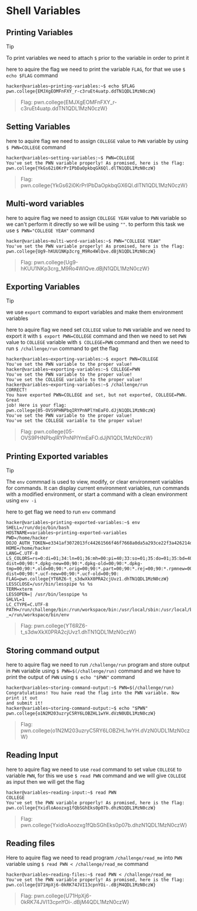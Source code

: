 # Shell Variables
## Printing Variables
>[!TIP]
>To print variables we need to attach `$` prior to the variable in order to print it

here to aquire the flag we need to print the variable `FLAG`, for that we use `$ echo $FLAG` command
```
hacker@variables~printing-variables:~$ echo $FLAG
pwn.college{EMJXgEOMFnFXY_r-c3ruEt4uatp.ddTN1QDL1MzN0czW}
```
>Flag: pwn.college{EMJXgEOMFnFXY_r-c3ruEt4uatp.ddTN1QDL1MzN0czW}

## Setting Variables
here to aquire flag we need to assign `COLLEGE` value to `PWN` variable by using `$ PWN=COLLEGE` command
```
hacker@variables~setting-variables:~$ PWN=COLLEGE
You've set the PWN variable properly! As promised, here is the flag:
pwn.college{YkGs62i0KrPrIPbDaOpkbqGX6Ql.dlTN1QDL1MzN0czW}
```
>Flag: pwn.college{YkGs62i0KrPrIPbDaOpkbqGX6Ql.dlTN1QDL1MzN0czW}

## Multi-word variables
here to aquire flag we need to assign `COLLEGE YEAH` value to `PWN` variable so we can't perform it directly so we will be using `""`. to perform this task we use `$ PWN="COLLEGE YEAH"` command
```
hacker@variables~multi-word-variables:~$ PWN="COLLEGE YEAH"
You've set the PWN variable properly! As promised, here is the flag:
pwn.college{Ug9-hKUU1NKp3crg_M9Ro4WlQve.dBjN1QDL1MzN0czW}
```
>Flag: pwn.college{Ug9-hKUU1NKp3crg_M9Ro4WlQve.dBjN1QDL1MzN0czW}

## Exporting Variables
>[!TIP]
>we use `export` command to export variables and make them environment variables

here to aquire flag we need set `COLLEGE` value to `PWN` variable and we need to export it with `$ export PWN=COLLEGE` command and then we need to set `PWN` value to `COLLEGE` variable with `$ COLLEGE=PWN` command and then we need to run `$ /challenge/run` command to get the flag  
```
hacker@variables~exporting-variables:~$ export PWN=COLLEGE
You've set the PWN variable to the proper value!
hacker@variables~exporting-variables:~$ COLLEGE=PWN
You've set the PWN variable to the proper value!
You've set the COLLEGE variable to the proper value!
hacker@variables~exporting-variables:~$ /challenge/run
CORRECT!
You have exported PWN=COLLEGE and set, but not exported, COLLEGE=PWN. Great 
job! Here is your flag:
pwn.college{05-OVS9PHNPbqIRYPnNPlYmEaFO.dJjN1QDL1MzN0czW}
You've set the PWN variable to the proper value!
You've set the COLLEGE variable to the proper value!
```
>Flag: pwn.college{05-OVS9PHNPbqIRYPnNPlYmEaFO.dJjN1QDL1MzN0czW}

## Printing Exported variables
>[!TIP]
>The `env` commnad is used to view, modify, or clear environment variables for commands. It can display current environment variables, run commands with a modified environment, or start a command with a clean environment using `env -i`

here to get flag we need to run `env` command
```
hacker@variables~printing-exported-variables:~$ env
SHELL=/run/dojo/bin/bash
HOSTNAME=variables~printing-exported-variables
PWD=/home/hacker
DOJO_AUTH_TOKEN=e3341af3072013fc44261566f46f7668a0da5a293ce22f3a426214d6e66fc766
HOME=/home/hacker
LANG=C.UTF-8
LS_COLORS=rs=0:di=01;34:ln=01;36:mh=00:pi=40;33:so=01;35:do=01;35:bd=40;33;01:cd=40;33;01:or=40;31;01:mi=00:su=37;41:sg=30;43:ca=00:tw=30;42:ow=34;42:st=37;44:ex=01;32:*.7z=01;31:*.ace=01;31:*.alz=01;31:*.apk=01;31:*.arc=01;31:*.arj=01;31:*.bz=01;31:*.bz2=01;31:*.cab=01;31:*.cpio=01;31:*.crate=01;31:*.deb=01;31:*.drpm=01;31:*.dwm=01;31:*.dz=01;31:*.ear=01;31:*.egg=01;31:*.esd=01;31:*.gz=01;31:*.jar=01;31:*.lha=01;31:*.lrz=01;31:*.lz=01;31:*.lz4=01;31:*.lzh=01;31:*.lzma=01;31:*.lzo=01;31:*.pyz=01;31:*.rar=01;31:*.rpm=01;31:*.rz=01;31:*.sar=01;31:*.swm=01;31:*.t7z=01;31:*.tar=01;31:*.taz=01;31:*.tbz=01;31:*.tbz2=01;31:*.tgz=01;31:*.tlz=01;31:*.txz=01;31:*.tz=01;31:*.tzo=01;31:*.tzst=01;31:*.udeb=01;31:*.war=01;31:*.whl=01;31:*.wim=01;31:*.xz=01;31:*.z=01;31:*.zip=01;31:*.zoo=01;31:*.zst=01;31:*.avif=01;35:*.jpg=01;35:*.jpeg=01;35:*.mjpg=01;35:*.mjpeg=01;35:*.gif=01;35:*.bmp=01;35:*.pbm=01;35:*.pgm=01;35:*.ppm=01;35:*.tga=01;35:*.xbm=01;35:*.xpm=01;35:*.tif=01;35:*.tiff=01;35:*.png=01;35:*.svg=01;35:*.svgz=01;35:*.mng=01;35:*.pcx=01;35:*.mov=01;35:*.mpg=01;35:*.mpeg=01;35:*.m2v=01;35:*.mkv=01;35:*.webm=01;35:*.webp=01;35:*.ogm=01;35:*.mp4=01;35:*.m4v=01;35:*.mp4v=01;35:*.vob=01;35:*.qt=01;35:*.nuv=01;35:*.wmv=01;35:*.asf=01;35:*.rm=01;35:*.rmvb=01;35:*.flc=01;35:*.avi=01;35:*.fli=01;35:*.flv=01;35:*.gl=01;35:*.dl=01;35:*.xcf=01;35:*.xwd=01;35:*.yuv=01;35:*.cgm=01;35:*.emf=01;35:*.ogv=01;35:*.ogx=01;35:*.aac=00;36:*.au=00;36:*.flac=00;36:*.m4a=00;36:*.mid=00;36:*.midi=00;36:*.mka=00;36:*.mp3=00;36:*.mpc=00;36:*.ogg=00;36:*.ra=00;36:*.wav=00;36:*.oga=00;36:*.opus=00;36:*.spx=00;36:*.xspf=00;36:*~=00;90:*#=00;90:*.bak=00;90:*.crdownload=00;90:*.dpkg-dist=00;90:*.dpkg-new=00;90:*.dpkg-old=00;90:*.dpkg-tmp=00;90:*.old=00;90:*.orig=00;90:*.part=00;90:*.rej=00;90:*.rpmnew=00;90:*.rpmorig=00;90:*.rpmsave=00;90:*.swp=00;90:*.tmp=00;90:*.ucf-dist=00;90:*.ucf-new=00;90:*.ucf-old=00;90:
FLAG=pwn.college{YT6RZ6-t_s3dwXkX0PRA2cjUvz1.dhTN1QDL1MzN0czW}
LESSCLOSE=/usr/bin/lesspipe %s %s
TERM=xterm
LESSOPEN=| /usr/bin/lesspipe %s
SHLVL=1
LC_CTYPE=C.UTF-8
PATH=/run/challenge/bin:/run/workspace/bin:/usr/local/sbin:/usr/local/bin:/usr/sbin:/usr/bin:/sbin:/bin
_=/run/workspace/bin/env
```
>Flag: pwn.college{YT6RZ6-t_s3dwXkX0PRA2cjUvz1.dhTN1QDL1MzN0czW}

## Storing command output
here to aquire flag we need to run `/challenge/run` program and store output in `PWN` variable using `$ PWN=$(/challenge/run)` command and we have to print the output of `PWN` using `$ echo "$PWN"` command
```
hacker@variables~storing-command-output:~$ PWN=$(/challenge/run)
Congratulations! You have read the flag into the PWN variable. Now print it out 
and submit it!
hacker@variables~storing-command-output:~$ echo "$PWN"
pwn.college{o1N2M203uzryC5RY6LOBZHL1wYH.dVzN0UDL1MzN0czW}
```
>Flag: pwn.college{o1N2M203uzryC5RY6LOBZHL1wYH.dVzN0UDL1MzN0czW}

## Reading Input
here to aquire flag we need to use `read` command to set value `COLLEGE` to variable `PWN`, for this we use `$ read PWN` command and we will give `COLLEGE` as input
then we will get the flag
```
hacker@variables~reading-input:~$ read PWN
COLLEGE
You've set the PWN variable properly! As promised, here is the flag:
pwn.college{YxidloAoozxg1fQbSGhEks0p07b.dhzN1QDL1MzN0czW}
```
>Flag: pwn.college{YxidloAoozxg1fQbSGhEks0p07b.dhzN1QDL1MzN0czW}

## Reading files
Here to aquire flag we need to read program `/challenge/read_me` into `PWN` variable using `$ read PWN < /challenge/read_me` command
```
hacker@variables~reading-files:~$ read PWN < /challenge/read_me
You've set the PWN variable properly! As promised, here is the flag:
pwn.college{U71HpXj6-0kRK74JVI13cpnYOi-.dBjM4QDL1MzN0czW}
```
>Flag: pwn.college{U71HpXj6-0kRK74JVI13cpnYOi-.dBjM4QDL1MzN0czW}

